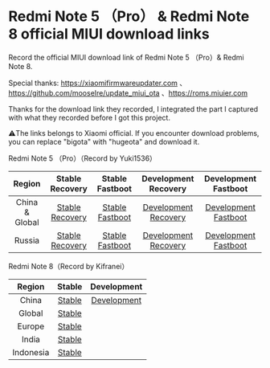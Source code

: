 # Redmi Note 5 （Pro） & Redmi Note 8 official MIUI download links

Record the official MIUI download link of Redmi Note 5 （Pro）& Redmi Note 8.

Special thanks:
https://xiaomifirmwareupdater.com 、https://github.com/mooseIre/update_miui_ota 、https://roms.miuier.com 

Thanks for the download link they recorded, I integrated the part I captured with what they recorded before I got this project.

⚠️The links belongs to Xiaomi official.
If you encounter download problems, you can replace "bigota" with "hugeota" and download it.

Redmi Note 5 （Pro）（Record by Yuki1536）

| Region | Stable Recovery | Stable Fastboot | Development Recovery | Development Fastboot |
| :----: | :----: | :----: | :----: | :----: |
| China & Global |[Stable Recovery]()|[Stable Fastboot]()|[Development Recovery](https://github.com/Kifranei/wG_miuidownloadlink/blob/main/whyred_developer/whyred_recovery_developer_cn.md)|[Development Fastboot](https://github.com/Kifranei/wG_miuidownloadlink/blob/main/whyred_developer/whyred_fastboot_developer_cn.md)
| Russia |[Stable Recovery]()|[Stable Fastboot]()|[Development Recovery]()|[Development Fastboot]()


Redmi Note 8（Record by Kifranei）

| Region | Stable | Development |
| :----: | :----: | :----: |
| China |[Stable](https://github.com/Kifranei/wG_miuidownloadlink/blob/main/stable/CN.md)|[Development](https://github.com/Kifranei/wG_miuidownloadlink/blob/main/development/CN.md)
| Global |[Stable](https://github.com/Kifranei/wG_miuidownloadlink/blob/main/stable/MI.md)|
| Europe |[Stable](https://github.com/Kifranei/wG_miuidownloadlink/blob/main/stable/EEA.md)|
| India |[Stable](https://github.com/Kifranei/wG_miuidownloadlink/blob/main/stable/IN.md)|
| Indonesia |[Stable](https://github.com/Kifranei/wG_miuidownloadlink/blob/main/stable/ID.md)|
